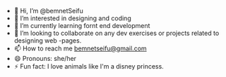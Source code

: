 - 👋 Hi, I’m @bemnetSeifu
- 👀 I’m interested in designing and coding 
- 🌱 I’m currently learning fornt end development
- 💞️ I’m looking to collaborate on any dev exercises or projects related to designing web -pages.
- 📫 How to reach me bemnetseifu@gmail.com 
- 😄 Pronouns: she/her
- ⚡ Fun fact: I love animals like I'm a disney princess.

<!---
bemnetSeifu/bemnetSeifu is a ✨ special ✨ repository because its `README.md` (this file) appears on your GitHub profile.
You can click the Preview link to take a look at your changes.
--->
